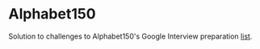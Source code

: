 # Alphabet150
Solution to challenges to Alphabet150's Google Interview preparation [list](https://alphabet150.com/). 
